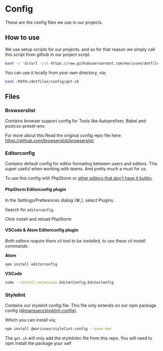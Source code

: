 # Config

These are the config files we use in our projects.

## How to use

We use setup scripts for our projects.
and so for that reason we simply call this script from github in our project script.

```bash
bash -c "$(curl -LsS https://raw.githubusercontent.com/marissen/dotfiles/master/config/get.sh)"
```

You can use it locally from your own directory, via;

```bash
bash <PATH>/dotfiles/config/get.sh
```

## Files

### Browserslist

Contains browser support config for Tools like Autoprefixer, Babel and postcss-preset-env.

For more about this
Read the original config repo file here: https://github.com/browserslist/browserslist

### Editorconfig

Contains default config for editor formating between users and editors.
This super useful when working with teams.
And pretty much a must for us.

To use this config with PhpStorm or [other editors that don't have it builtin](https://editorconfig.org/#download).

#### PhpStorm Editorconfig plugin

In the Settings/Preferences dialog (⌘,), select Plugins.

Search for `editorconfig`.

Click install and reload PhpStorm

#### VSCode & Atom Editorconfig plugin

_Both editors require there cli tool to be installed,_
_to use these cli install commands._

**Atom**

```bash
apm install editorconfig
```

**VSCode**

```bash
code --install-extension EditorConfig.EditorConfig
```

### Stylelint

Contains our stylelint config file.
This file only extends on our npm package config
[(@marissen/stylelint-config)](https://www.npmjs.com/package/@marissen/stylelint-config).

Which you can install via;

```bash
npm install @marissen/stylelint-config --save-dev
```

The `get.sh` will only add the stylelintrc file from this repo.
You will need to npm install the package your self
